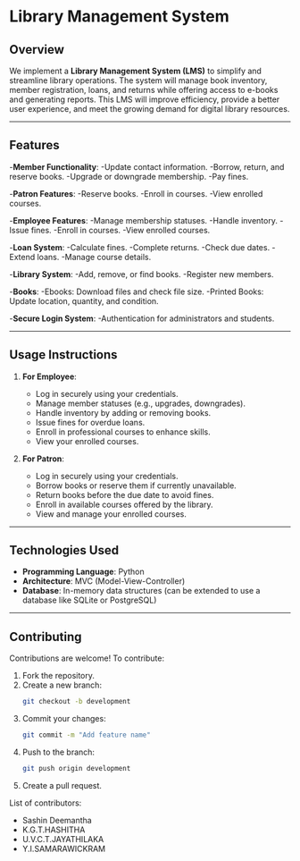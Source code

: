 
# Library Management System
 
## Overview
We implement a **Library Management System (LMS)** to simplify and streamline library 
operations. The system will manage book inventory, member registration, loans, and returns while 
offering access to e-books and generating reports. This LMS will improve efficiency, provide a 
better user experience, and meet the growing demand for digital library resources. 

---

## Features
-**Member Functionality**:
   -Update contact information.
   -Borrow, return, and reserve books.
   -Upgrade or downgrade membership.
   -Pay fines.

-**Patron Features**:
   -Reserve books.
   -Enroll in courses.
   -View enrolled courses.

-**Employee Features**:
   -Manage membership statuses.
   -Handle inventory.
   -Issue fines.
   -Enroll in courses.
   -View enrolled courses.
   
-**Loan System**:
   -Calculate fines.
   -Complete returns.
   -Check due dates.
   -Extend loans.
   -Manage course details.

-**Library System**:
   -Add, remove, or find books.
   -Register new members.

-**Books**:
   -Ebooks: Download files and check file size.
   -Printed Books: Update location, quantity, and condition.

-**Secure Login System**:
   -Authentication for administrators and students.

---

## Usage Instructions

1. **For Employee**:
   - Log in securely using your credentials.
   - Manage member statuses (e.g., upgrades, downgrades).
   - Handle inventory by adding or removing books.
   - Issue fines for overdue loans.
   - Enroll in professional courses to enhance skills.
   - View your enrolled courses.

2. **For Patron**:
   - Log in securely using your credentials.
   - Borrow books or reserve them if currently unavailable.
   - Return books before the due date to avoid fines.
   - Enroll in available courses offered by the library.
   - View and manage your enrolled courses.

---

## Technologies Used
- **Programming Language**: Python
- **Architecture**: MVC (Model-View-Controller)
- **Database**: In-memory data structures (can be extended to use a database like SQLite or PostgreSQL)

---

## Contributing
Contributions are welcome! To contribute:
1. Fork the repository.
2. Create a new branch:
   ```bash
   git checkout -b development
   ```
3. Commit your changes:
   ```bash
   git commit -m "Add feature name"
   ```
4. Push to the branch:
   ```bash
   git push origin development
   ```
5. Create a pull request.



List of contributors:
- Sashin Deemantha
- K.G.T.HASHITHA
- U.V.C.T.JAYATHILAKA
- Y.I.SAMARAWICKRAM

